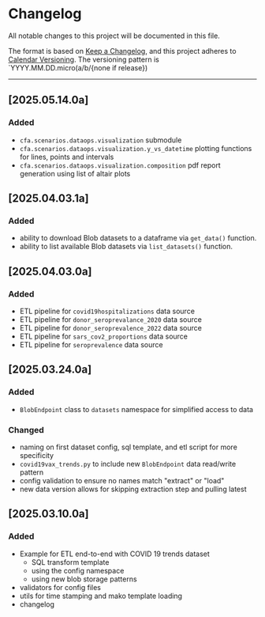 # Changelog

All notable changes to this project will be documented in this file.

The format is based on [Keep a Changelog](https://keepachangelog.com/en/1.1.0/),
and this project adheres to [Calendar Versioning](https://calver.org/).
The versioning pattern is `YYYY.MM.DD.micro(a/b/{none if release})

---

## [2025.05.14.0a]

### Added

- `cfa.scenarios.dataops.visualization` submodule
- `cfa.scenarios.dataops.visualization.y_vs_datetime` plotting functions for lines, points and intervals
- `cfa.scenarios.dataops.visualization.composition` pdf report generation using list of altair plots

## [2025.04.03.1a]

### Added

- ability to download Blob datasets to a dataframe via `get_data()` function.
- ability to list available Blob datasets via `list_datasets()` function.


## [2025.04.03.0a]

### Added

- ETL pipeline for `covid19hospitalizations` data source
- ETL pipeline for `donor_seroprevalance_2020` data source
- ETL pipeline for `donor_seroprevalence_2022` data source
- ETL pipeline for `sars_cov2_proportions` data source
- ETL pipeline for `seroprevalence` data source

## [2025.03.24.0a]

### Added

- `BlobEndpoint` class to `datasets` namespace for simplified access to data

### Changed

- naming on first dataset config, sql template, and etl script for more specificity
- `covid19vax_trends.py` to include new `BlobEndpoint` data read/write pattern
- config validation to ensure no names match "extract" or "load"
- new data version allows for skipping extraction step and pulling latest

## [2025.03.10.0a]

### Added

- Example for ETL end-to-end with COVID 19 trends dataset
  - SQL transform template
  - using the config namespace
  - using new blob storage patterns
- validators for config files
- utils for time stamping and mako template loading
- changelog
